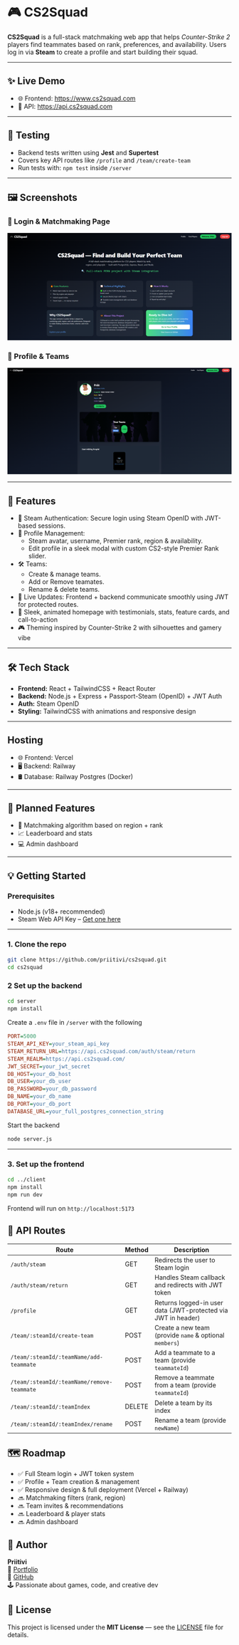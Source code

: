 # 🎮 CS2Squad

**CS2Squad** is a full-stack matchmaking web app that helps *Counter-Strike 2* players find teammates based on rank, preferences, and availability. Users log in via **Steam** to create a profile and start building their squad.

---

## ✨ Live Demo

- 🌐 Frontend: https://www.cs2squad.com
- 🔗 API: https://api.cs2squad.com



---
## 🧪 Testing

- Backend tests written using **Jest** and **Supertest**
- Covers key API routes like `/profile` and `/team/create-team`
- Run tests with: `npm test` inside `/server`

---

## 🖼️ Screenshots

### 🔐 Login & Matchmaking Page

![Homepage](client/public/screenshots/Homepage.png)

### 👤 Profile & Teams

![Profile Page](client/public/screenshots/profile.png)

---

## 🚀 Features

- 🔐 Steam Authentication: Secure login using Steam OpenID with JWT-based sessions.
- 👤 Profile Management:
  - Steam avatar, username, Premier rank, region & availability.
  - Edit profile in a sleek modal with custom CS2-style Premier Rank slider.
- 🛠️ Teams:
  - Create & manage teams.
  - Add or Remove teamates.
  - Rename & delete teams.
- 🔄 Live Updates: Frontend + backend communicate smoothly using JWT for protected routes.
- 🎨 Sleek, animated homepage with testimonials, stats, feature cards, and call-to-action
- 🎮 Theming inspired by Counter-Strike 2 with silhouettes and gamery vibe

---

## 🛠️ Tech Stack

- **Frontend:** React + TailwindCSS + React Router
- **Backend:** Node.js + Express + Passport-Steam (OpenID) + JWT Auth
- **Auth:** Steam OpenID
- **Styling:** TailwindCSS with animations and responsive design

---

## Hosting
- 🌐 Frontend: Vercel
- 🖥️ Backend: Railway
- 🛢️ Database: Railway Postgres (Docker)



---

## 🔧 Planned Features

- 🧠 Matchmaking algorithm based on region + rank
- 📈 Leaderboard and stats
- 💻 Admin dashboard

---

## 💡 Getting Started

### Prerequisites

- Node.js (v18+ recommended)
- Steam Web API Key – [Get one here](https://steamcommunity.com/dev/apikey)

---

### 1. Clone the repo

```bash
git clone https://github.com/priitivi/cs2squad.git
cd cs2squad
```

### 2 Set up the backend

```bash
cd server
npm install
```

Create a `.env` file in `/server` with the following

```ini
PORT=5000
STEAM_API_KEY=your_steam_api_key
STEAM_RETURN_URL=https://api.cs2squad.com/auth/steam/return
STEAM_REALM=https://api.cs2squad.com/
JWT_SECRET=your_jwt_secret
DB_HOST=your_db_host
DB_USER=your_db_user
DB_PASSWORD=your_db_password
DB_NAME=your_db_name
DB_PORT=your_db_port
DATABASE_URL=your_full_postgres_connection_string
```

Start the backend
```bash
node server.js
```

---
### 3. Set up the frontend

```bash
cd ../client
npm install
npm run dev
```

Frontend will run on `http://localhost:5173`

## 🔁 API Routes

| Route                                                       | Method | Description                                                  |
|-------------------------------------------------------------|--------|--------------------------------------------------------------|
| `/auth/steam`                                               | GET    | Redirects the user to Steam login                             |
| `/auth/steam/return`                                        | GET    | Handles Steam callback and redirects with JWT token           |
| `/profile`                                                  | GET    | Returns logged-in user data (JWT-protected via JWT in header) |
| `/team/:steamId/create-team`                                | POST   | Create a new team (provide `name` & optional `members`)       |
| `/team/:steamId/:teamName/add-teammate`                     | POST   | Add a teammate to a team (provide `teammateId`)               |
| `/team/:steamId/:teamName/remove-teammate`                  | POST   | Remove a teammate from a team (provide `teammateId`)          |
| `/team/:steamId/:teamIndex`                                 | DELETE | Delete a team by its index                                    |
| `/team/:steamId/:teamIndex/rename`                          | POST   | Rename a team (provide `newName`)                             |



## 🗺️ Roadmap

- ✅ Full Steam login + JWT token system
- ✅ Profile + Team creation & management
- ✅ Responsive design & full deployment (Vercel + Railway)
- 🔜 Matchmaking filters (rank, region)
- 🔜 Team invites & recommendations
- 🔜 Leaderboard & player stats
- 🔜 Admin dashboard

## 👤 Author

**Priitivi**  
💼 [Portfolio](https://www.priitivi.com)  
🐙 [GitHub](https://github.com/priitivi)  
🕹️ Passionate about games, code, and creative dev


## 📄 License

This project is licensed under the **MIT License** — see the [LICENSE](./LICENSE) file for details.

